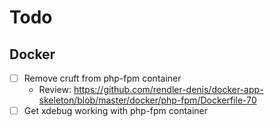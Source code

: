 # Todo

## Docker

- [ ] Remove cruft from php-fpm container
  - Review: https://github.com/rendler-denis/docker-app-skeleton/blob/master/docker/php-fpm/Dockerfile-70
- [ ] Get xdebug working with php-fpm container
